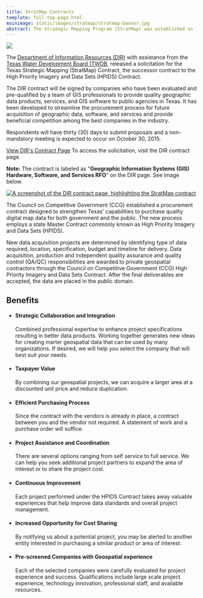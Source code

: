 ```yaml
---
title: StratMap Contracts
template: full-top-page.html
mainimage: static/images/stratmap/stratmap-banner.jpg
abstract: The Strategic Mapping Program (StratMap) was established in 1997 by Senate Bill 1 to develop consistent statewide digital data layers.
---
```


<img class="pull-right" src="{{m.link('static/images/updates/2015/dir/dir_logo.jpg')}}">

<p class="lead">The <a href="http://dir.texas.gov/">Department of Information Resources (DIR)</a> with assistance from the <a href="http://www.twdb.texas.gov/">Texas Water Development Board (TWDB</a>, released a solicitation for the Texas Strategic Mapping (StratMap) Contract, the successor contract to the High Priority Imagery and Data Sets (HPIDS) Contract.</p>
 
The DIR contract will be signed by companies who have been evaluated and pre-qualified by a team of GIS professionals to provide quality geographic data products, services, and GIS software to public agencies in Texas. It has been developed to streamline the procurement process for future acquisition of geographic data, software, and services and provide beneficial competition among the best companies in the industry.
 
Respondents will have thirty (30) days to submit proposals and a non-mandatory meeting is expected to occur on October 30, 2015.  
 
<p class="lead"><a class="btn btn-lg btn-danger pull-right" href="http://dir.texas.gov/View-Information-For-Vendors/Current-Contracting-Initiatives/Landing.aspx">View DIR's Contract Page</a> To access the solicitation, visit the DIR contract page.</p>

<div class="alert alert-warning"><strong>Note:</strong> The contract is labeled as "​<strong>Geographic Information Systems (GIS) Hardware, Software, and Services RFO</strong>" on the DIR page. See image below.</div>

<a href="http://dir.texas.gov/View-Information-For-Vendors/Current-Contracting-Initiatives/Landing.aspx"><img class="img-responsive" alt="A screenshot of the DIR contract page, highlighting the StratMap contract" src="{{m.link('static/images/around-the-state/dir/dir_highlight.jpg')}}"></a>

The Council on Competitive Government (CCG) established a procurement contract designed to strengthen Texas’ capabilities to purchase quality digital map data for both government and the public. The new process employs a state Master Contract commonly known as High Priority Imagery and Data Sets (HPIDS).

New data acquisition projects are determined by identifying type of data required, location, specification, budget and timeline for delivery.  Data acquisition, production and independent quality assurance and quality control (QA/QC) responsibilities are awarded to private geospatial contractors through the Council on Competitive Government (CCG) High Priority Imagery and Data Sets Contract.  After the final deliverables are accepted, the data are placed in the public domain.

## Benefits

- #### Strategic Collaboration and Integration

    Combined professional expertise to enhance project specifications resulting in better data products. Working together generates new ideas for creating <span></span>marter geospatial data that can be used by many organizations. If desired, we will help you select the company that will best suit your needs.

- #### Taxpayer Value

    By combining our geospatial projects, we can acquire a larger area at a discounted unit price and reduce duplication.

- #### Efficient Purchasing Process

    Since the contract with the vendors is already in place, a contract between you and the vendor not required. A statement of work and a purchase order will suffice.

- #### Project Assistance and Coordination
    There are several options ranging from self service to full service. We can help you seek additional project partners to expand the area of interest or to share the project cost.

- #### Continuous Improvement
    Each project performed under the HPIDS Contract takes away valuable experiences that help improve data standards and overall project management.

- #### Increased Opportunity for Cost Sharing
    By notifying us about a potential project, you may be alerted to another entity interested in purchasing a similar product or area of interest.

- #### Pre-screened Companies with Geospatial experience
    Each of the selected companies were carefully evaluated for project experience and success. Qualifications include large scale project experience, technology innovation, professional staff, and available resources.

